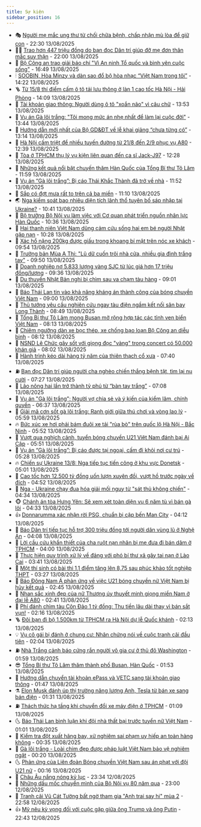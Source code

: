 ```yaml
---
title: Sự kiện
sidebar_position: 16
---
```


<!-- dantri-su-kien:START -->
- 🎭 [Người mẹ mắc ung thư từ chối chữa bệnh, chấp nhận mù lòa để giữ con](https://dantri.com.vn/tam-long-nhan-ai/nguoi-me-mac-ung-thu-tu-choi-chua-benh-chap-nhan-mu-loa-de-giu-con-20250730141232322.htm) - 22:30 13/08/2025
- 👨‍🏫 [Trao hơn 447 triệu đồng do bạn đọc Dân trí giúp đỡ mẹ đơn thân mắc suy thận](https://dantri.com.vn/tam-long-nhan-ai/trao-hon-447-trieu-dong-do-ban-doc-dan-tri-giup-do-me-don-than-mac-suy-than-20250813145916916.htm) - 22:00 13/08/2025
- 🌮 [Bộ Công an trao giải báo chí &quot;Vì An ninh Tổ quốc và bình yên cuộc sống&quot;](https://dantri.com.vn/xa-hoi/bo-cong-an-trao-giai-bao-chi-vi-an-ninh-to-quoc-va-binh-yen-cuoc-song-20250813233343106.htm) - 16:49 13/08/2025
- 🕯 [SOOBIN, Hòa Minzy và dàn sao đổ bộ hòa nhạc “Việt Nam trong tôi”](https://dantri.com.vn/giai-tri/soobin-hoa-minzy-va-dan-sao-do-bo-hoa-nhac-viet-nam-trong-toi-20250813211443257.htm) - 14:22 13/08/2025
- 🪜 [Từ 15/8 thí điểm cấm ô tô tải lưu thông ở làn 1 cao tốc Hà Nội - Hải Phòng](https://dantri.com.vn/xa-hoi/tu-158-thi-diem-cam-o-to-tai-luu-thong-o-lan-1-cao-toc-ha-noi-hai-phong-20250813184628517.htm) - 14:09 13/08/2025
- 🐘 [Tài khoản giao thông: Người dùng ô tô &quot;xoắn não&quot; vì câu chữ](https://dantri.com.vn/o-to-xe-may/tai-khoan-giao-thong-nguoi-dung-o-to-xoan-nao-vi-cau-chu-20250813185446681.htm) - 13:53 13/08/2025
- 🤔 [Vụ án Gà lôi trắng: &quot;Tôi mong mức án nhẹ nhất để làm lại cuộc đời&quot;](https://dantri.com.vn/phap-luat/vu-an-ga-loi-trang-toi-mong-muc-an-nhe-nhat-de-lam-lai-cuoc-doi-20250813194926160.htm) - 13:44 13/08/2025
- 🧠 [Hướng dẫn mới nhất của Bộ GD&amp;ĐT về lễ khai giảng “chưa từng có”](https://dantri.com.vn/giao-duc/huong-dan-moi-nhat-cua-bo-gddt-ve-le-khai-giang-chua-tung-co-20250813200821407.htm) - 13:14 13/08/2025
- 📝 [Hà Nội cấm triệt để nhiều tuyến đường từ 21/8 đến 2/9 phục vụ A80](https://dantri.com.vn/xa-hoi/ha-noi-cam-triet-de-nhieu-tuyen-duong-tu-218-den-29-phuc-vu-a80-20250813192102764.htm) - 12:39 13/08/2025
- 🦏 [Tòa ở TPHCM thụ lý vụ kiện liên quan đến ca sĩ Jack-J97](https://dantri.com.vn/phap-luat/toa-o-tphcm-thu-ly-vu-kien-lien-quan-den-ca-si-jack-j97-20250813191242807.htm) - 12:28 13/08/2025
- 🥰 [Những kết quả nổi bật chuyến thăm Hàn Quốc của Tổng Bí thư Tô Lâm](https://dantri.com.vn/xa-hoi/nhung-ket-qua-noi-bat-chuyen-tham-han-quoc-cua-tong-bi-thu-to-lam-20250813184534909.htm) - 11:59 13/08/2025
- 🤗 [Vụ án “Gà lôi trắng”: Bị cáo Thái Khắc Thành đã trở về nhà](https://dantri.com.vn/phap-luat/vu-an-ga-loi-trang-bi-cao-thai-khac-thanh-da-tro-ve-nha-20250813181603254.htm) - 11:52 13/08/2025
- 🌈 [Sắp có đợt mưa rất to trên cả ba miền](https://dantri.com.vn/xa-hoi/sap-co-dot-mua-rat-to-tren-ca-ba-mien-20250813180231265.htm) - 11:10 13/08/2025
- 🌏 [Nga kiểm soát bao nhiêu diện tích lãnh thổ tuyên bố sáp nhập tại Ukraine?](https://dantri.com.vn/the-gioi/nga-kiem-soat-bao-nhieu-dien-tich-lanh-tho-tuyen-bo-sap-nhap-tai-ukraine-20250813160935119.htm) - 10:41 13/08/2025
- 💄 [Bộ trưởng Bộ Nội vụ làm việc với Cơ quan phát triển nguồn nhân lực Hàn Quốc](https://dantri.com.vn/noi-vu/bo-truong-bo-noi-vu-lam-viec-voi-co-quan-phat-trien-nguon-nhan-luc-han-quoc-20250813172046788.htm) - 10:36 13/08/2025
- 👺 [Hai thanh niên Việt Nam dũng cảm cứu sống hai em bé người Nhật gặp nạn](https://dantri.com.vn/the-gioi/hai-thanh-nien-viet-nam-dung-cam-cuu-song-hai-em-be-nguoi-nhat-gap-nan-20250813172714991.htm) - 10:28 13/08/2025
- 👹 [Xác hổ nặng 200kg được giấu trong khoang bí mật trên nóc xe khách](https://dantri.com.vn/phap-luat/xac-ho-nang-200kg-duoc-giau-trong-khoang-bi-mat-tren-noc-xe-khach-20250813160920801.htm) - 09:54 13/08/2025
- 🌊 [Trưởng bản Mùa A Thi: &quot;Lũ dữ cuốn trôi nhà cửa, nhiều gia đình trắng tay&quot;](https://dantri.com.vn/xa-hoi/truong-ban-mua-a-thi-lu-du-cuon-troi-nha-cua-nhieu-gia-dinh-trang-tay-20250813161301702.htm) - 09:50 13/08/2025
- 🤠 [Doanh nghiệp nợ 5.833 lượng vàng SJC từ lúc giá hơn 17 triệu đồng/lượng](https://dantri.com.vn/kinh-doanh/doanh-nghiep-no-5833-luong-vang-sjc-tu-luc-gia-hon-17-trieu-dongluong-20250813152953863.htm) - 09:36 13/08/2025
- 🎊 [Du thuyền Nhật Bản nghi bị chìm sau va chạm tàu hàng](https://dantri.com.vn/the-gioi/du-thuyen-nhat-ban-nghi-bi-chim-sau-va-cham-tau-hang-20250813155504358.htm) - 09:01 13/08/2025
- 🐘 [Báo Thái Lan tin vào khả năng kháng án thành công của bóng chuyền Việt Nam](https://dantri.com.vn/the-thao/bao-thai-lan-tin-vao-kha-nang-khang-an-thanh-cong-cua-bong-chuyen-viet-nam-20250813145644455.htm) - 09:00 13/08/2025
- 💂 [Thủ tướng yêu cầu nghiên cứu ngay tàu điện ngầm kết nối sân bay Long Thành](https://dantri.com.vn/xa-hoi/thu-tuong-yeu-cau-nghien-cuu-ngay-tau-dien-ngam-ket-noi-san-bay-long-thanh-20250813152528011.htm) - 08:49 13/08/2025
- 👹 [Tổng Bí thư Tô Lâm mong Busan mở rộng hợp tác các tỉnh ven biển Việt Nam](https://dantri.com.vn/xa-hoi/tong-bi-thu-to-lam-mong-busan-mo-rong-hop-tac-cac-tinh-ven-bien-viet-nam-20250813151257914.htm) - 08:13 13/08/2025
- 🦒 [Chiêm ngưỡng dàn xe bọc thép, xe chống bạo loạn Bộ Công an diễu binh](https://dantri.com.vn/xa-hoi/chiem-nguong-dan-xe-boc-thep-xe-chong-bao-loan-bo-cong-an-dieu-binh-20250813144921334.htm) - 08:12 13/08/2025
- 🗽 [NSND Lê Chức gây sốt với giọng đọc &quot;vàng&quot; trong concert có 50.000 khán giả](https://dantri.com.vn/giai-tri/nsnd-le-chuc-gay-sot-voi-giong-doc-vang-trong-concert-co-50000-khan-gia-20250813140108205.htm) - 08:02 13/08/2025
- 💄 [Hành trình kéo dài hàng tỷ năm của thiên thạch cổ xưa](https://dantri.com.vn/khoa-hoc/hanh-trinh-keo-dai-hang-ty-nam-cua-thien-thach-co-xua-20250813062538920.htm) - 07:40 13/08/2025
- ⛽️ [Bạn đọc Dân trí giúp người cha nghèo chiến thắng bệnh tật, tìm lại nụ cười](https://dantri.com.vn/tam-long-nhan-ai/ban-doc-dan-tri-giup-nguoi-cha-ngheo-chien-thang-benh-tat-tim-lai-nu-cuoi-20250813025136898.htm) - 07:27 13/08/2025
- 🥷 [Lão nông hai lần trở thành tỷ phú từ “bàn tay trắng”](https://dantri.com.vn/lao-dong-viec-lam/lao-nong-hai-lan-tro-thanh-ty-phu-tu-ban-tay-trang-20250813092918409.htm) - 07:08 13/08/2025
- 🤖 [Vụ án &quot;Gà lôi trắng&quot;: Người vợ chia sẻ và ý kiến của kiểm lâm, chính quyền](https://dantri.com.vn/phap-luat/vu-an-ga-loi-trang-nguoi-vo-chia-se-va-y-kien-cua-kiem-lam-chinh-quyen-20250812221308304.htm) - 06:37 13/08/2025
- 🌊 [Giải mã cơn sốt gà lôi trắng: Ranh giới giữa thú chơi và vòng lao lý](https://dantri.com.vn/doi-song/giai-ma-con-sot-ga-loi-trang-ranh-gioi-giua-thu-choi-va-vong-lao-ly-20250813121638848.htm) - 05:59 13/08/2025
- 🔥 [Bức xúc xe hơi phải bám đuôi xe tải &quot;rùa bò&quot; trên quốc lộ Hà Nội - Bắc Ninh](https://dantri.com.vn/ban-doc/buc-xuc-xe-hoi-phai-bam-duoi-xe-tai-rua-bo-tren-quoc-lo-ha-noi-bac-ninh-20250813114818681.htm) - 05:52 13/08/2025
- 🦏 [Vượt qua nghịch cảnh, tuyển bóng chuyền U21 Việt Nam đánh bại Ai Cập](https://dantri.com.vn/the-thao/vuot-qua-nghich-canh-tuyen-bong-chuyen-u21-viet-nam-danh-bai-ai-cap-20250813124805053.htm) - 05:51 13/08/2025
- 🐘 [Vụ án “Gà lôi trắng”: Bị cáo được tại ngoại, cấm đi khỏi nơi cư trú](https://dantri.com.vn/phap-luat/vu-an-ga-loi-trang-bi-cao-duoc-tai-ngoai-cam-di-khoi-noi-cu-tru-20250813122119602.htm) - 05:28 13/08/2025
- 🔥 [Chiến sự Ukraine 13/8: Nga tiếp tục tiến công ở khu vực Donetsk](https://dantri.com.vn/the-gioi/chien-su-ukraine-138-nga-tiep-tuc-tien-cong-o-khu-vuc-donetsk-20250813114321500.htm) - 05:01 13/08/2025
- 💼 [Cao tốc hơn 12.500 tỷ đồng uốn lượn xuyên đồi, vượt hồ trước ngày về đích](https://dantri.com.vn/xa-hoi/cao-toc-hon-12500-ty-dong-uon-luon-xuyen-doi-vuot-ho-truoc-ngay-ve-dich-20250813110749645.htm) - 04:52 13/08/2025
- 🚀 [Nga - Ukraine chạy đua hóa giải mối nguy từ &quot;sát thủ không chiến&quot;](https://dantri.com.vn/the-gioi/nga-ukraine-chay-dua-hoa-giai-moi-nguy-tu-sat-thu-khong-chien-20250813113254936.htm) - 04:34 13/08/2025
- 🐵 [Chánh án tòa Hưng Yên: Sẽ xem xét toàn diện vụ 6 năm tù vì bán gà lôi](https://dantri.com.vn/phap-luat/chanh-an-toa-hung-yen-se-xem-xet-toan-dien-vu-6-nam-tu-vi-ban-ga-loi-20250813112438915.htm) - 04:33 13/08/2025
- 👍 [Donnarumma xác nhận rời PSG, chuẩn bị cập bến Man City](https://dantri.com.vn/the-thao/donnarumma-xac-nhan-roi-psg-chuan-bi-cap-ben-man-city-20250813111218347.htm) - 04:12 13/08/2025
- 🚦 [Báo Dân trí tiếp tục hỗ trợ 300 triệu đồng tới người dân vùng lũ ở Nghệ An](https://dantri.com.vn/tam-long-nhan-ai/bao-dan-tri-tiep-tuc-ho-tro-300-trieu-dong-toi-nguoi-dan-vung-lu-o-nghe-an-20250813083725106.htm) - 04:08 13/08/2025
- 🥸 [Lời cầu cứu khẩn thiết của cha ruột nạn nhân bị mẹ đưa đi bán dâm ở TPHCM](https://dantri.com.vn/tam-long-nhan-ai/loi-cau-cuu-khan-thiet-cua-cha-ruot-nan-nhan-bi-me-dua-di-ban-dam-o-tphcm-20250809105331932.htm) - 04:00 13/08/2025
- 🥷 [Thực hiện quy trình xử lý về đảng với phó bí thư xã gây tai nạn ở Lào Cai](https://dantri.com.vn/xa-hoi/thuc-hien-quy-trinh-xu-ly-ve-dang-voi-pho-bi-thu-xa-gay-tai-nan-o-lao-cai-20250813101946625.htm) - 03:41 13/08/2025
- 🤡 [Một thí sinh có bài thi 1,1 điểm tăng lên 8,75 sau phúc khảo tốt nghiệp THPT](https://dantri.com.vn/giao-duc/mot-thi-sinh-co-bai-thi-11-diem-tang-len-875-sau-phuc-khao-tot-nghiep-thpt-20250813101807603.htm) - 03:27 13/08/2025
- 🥳 [Báo Đông Nam Á phản ứng về việc U21 bóng chuyền nữ Việt Nam bị hủy kết quả](https://dantri.com.vn/the-thao/bao-dong-nam-a-phan-ung-ve-viec-u21-bong-chuyen-nu-viet-nam-bi-huy-ket-qua-20250813092313748.htm) - 02:45 13/08/2025
- 🤩 [Nhan sắc xinh đẹp của nữ Thượng úy thuyết minh giọng miền Nam ở đại lễ A80](https://dantri.com.vn/giai-tri/nhan-sac-xinh-dep-cua-nu-thuong-uy-thuyet-minh-giong-mien-nam-o-dai-le-a80-20250812221454957.htm) - 02:41 13/08/2025
- 🎡 [Phí đánh chìm tàu Côn Đảo 1 tỷ đồng: Thu tiền lâu dài thay vì bán sắt vụn!](https://dantri.com.vn/du-lich/phi-danh-chim-tau-con-dao-1-ty-dong-thu-tien-lau-dai-thay-vi-ban-sat-vun-20250812115303616.htm) - 02:16 13/08/2025
- 🪜 [Đôi bạn đi bộ 1.500km từ TPHCM ra Hà Nội dự lễ Quốc khánh](https://dantri.com.vn/du-lich/doi-ban-di-bo-1500km-tu-tphcm-ra-ha-noi-du-le-quoc-khanh-20250812215003457.htm) - 02:13 13/08/2025
- 💡 [Vụ cô gái bị đánh ở chung cư: Nhân chứng nói về cuộc tranh cãi đầu tiên](https://dantri.com.vn/doi-song/vu-co-gai-bi-danh-o-chung-cu-nhan-chung-noi-ve-cuoc-tranh-cai-dau-tien-20250812190215658.htm) - 02:04 13/08/2025
- ⛽️ [Nhà Trắng cảnh báo cứng rắn người vô gia cư ở thủ đô Washington](https://dantri.com.vn/the-gioi/nha-trang-canh-bao-cung-ran-nguoi-vo-gia-cu-o-thu-do-washington-20250813085523018.htm) - 01:59 13/08/2025
- 😎 [Tổng Bí thư Tô Lâm thăm thành phố Busan, Hàn Quốc](https://dantri.com.vn/xa-hoi/tong-bi-thu-to-lam-tham-thanh-pho-busan-han-quoc-20250813085316421.htm) - 01:53 13/08/2025
- 🗽 [Hướng dẫn chuyển tài khoản ePass và VETC sang tài khoản giao thông](https://dantri.com.vn/o-to-xe-may/huong-dan-chuyen-tai-khoan-epass-va-vetc-sang-tai-khoan-giao-thong-20250813010838490.htm) - 01:47 13/08/2025
- ⚗️ [Elon Musk đánh úp thị trường năng lượng Anh, Tesla từ bán xe sang bán điện](https://dantri.com.vn/kinh-doanh/elon-musk-danh-up-thi-truong-nang-luong-anh-tesla-tu-ban-xe-sang-ban-dien-20250813002759255.htm) - 01:31 13/08/2025
- ⛽️ [Thách thức hạ tầng khi chuyển đổi xe máy điện ở TPHCM](https://dantri.com.vn/xa-hoi/thach-thuc-ha-tang-khi-chuyen-doi-xe-may-dien-o-tphcm-20250728195809433.htm) - 01:09 13/08/2025
- 🌜 [Báo Thái Lan bình luận khi đội nhà thất bại trước tuyển nữ Việt Nam](https://dantri.com.vn/the-thao/bao-thai-lan-binh-luan-khi-doi-nha-that-bai-truoc-tuyen-nu-viet-nam-20250813001921408.htm) - 01:01 13/08/2025
- 🦩 [Kiểm tra đột xuất hãng bay, xử nghiêm sai phạm uy hiếp an toàn hàng không](https://dantri.com.vn/xa-hoi/kiem-tra-dot-xuat-hang-bay-xu-nghiem-sai-pham-uy-hiep-an-toan-hang-khong-20250813071955889.htm) - 00:35 13/08/2025
- 🦒 [Gà lôi trắng - Loài chim đẹp được pháp luật Việt Nam bảo vệ nghiêm ngặt](https://dantri.com.vn/khoa-hoc/ga-loi-trang-loai-chim-dep-duoc-phap-luat-viet-nam-bao-ve-nghiem-ngat-20250813022018272.htm) - 00:20 13/08/2025
- 🌜 [Phản ứng của Liên đoàn Bóng chuyền Việt Nam sau án phạt với đội U21 nữ](https://dantri.com.vn/the-thao/phan-ung-cua-lien-doan-bong-chuyen-viet-nam-sau-an-phat-voi-doi-u21-nu-20250813071610179.htm) - 00:16 13/08/2025
- 🐎 [Châu Âu nắng nóng kỷ lục](https://dantri.com.vn/the-gioi/chau-au-nang-nong-ky-luc-20250813061311293.htm) - 23:34 12/08/2025
- 🌋 [Những dấu mốc chuyển mình của Bộ Nội vụ 80 năm qua](https://dantri.com.vn/noi-vu/nhung-dau-moc-chuyen-minh-cua-bo-noi-vu-80-nam-qua-20250810102118240.htm) - 23:00 12/08/2025
- 🧰 [Tranh cãi Vũ Cát Tường bất ngờ tham gia &quot;Anh trai say hi&quot; mùa 2](https://dantri.com.vn/giai-tri/tranh-cai-vu-cat-tuong-bat-ngo-tham-gia-anh-trai-say-hi-mua-2-20250812211154985.htm) - 22:58 12/08/2025
- 👍 [Mỹ nêu kỳ vọng đối với cuộc gặp giữa ông Trump và ông Putin](https://dantri.com.vn/the-gioi/my-neu-ky-vong-doi-voi-cuoc-gap-giua-ong-trump-va-ong-putin-20250813053411092.htm) - 22:43 12/08/2025<!-- dantri-su-kien:END -->

